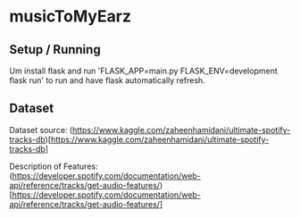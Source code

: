 # musicToMyEarz

## Setup / Running
Um install flask and run 'FLASK_APP=main.py FLASK_ENV=development flask run' to run and have flask automatically refresh. 

## Dataset
Dataset source: (https://www.kaggle.com/zaheenhamidani/ultimate-spotify-tracks-db)[https://www.kaggle.com/zaheenhamidani/ultimate-spotify-tracks-db]

Description of Features: (https://developer.spotify.com/documentation/web-api/reference/tracks/get-audio-features/)[https://developer.spotify.com/documentation/web-api/reference/tracks/get-audio-features/]
